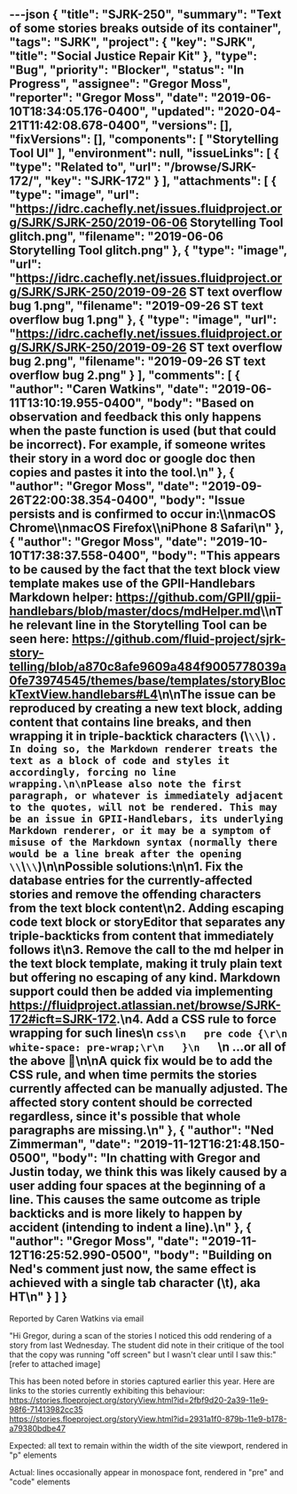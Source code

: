 ---json
{
  "title": "SJRK-250",
  "summary": "Text of some stories breaks outside of its container",
  "tags": "SJRK",
  "project": {
    "key": "SJRK",
    "title": "Social Justice Repair Kit"
  },
  "type": "Bug",
  "priority": "Blocker",
  "status": "In Progress",
  "assignee": "Gregor Moss",
  "reporter": "Gregor Moss",
  "date": "2019-06-10T18:34:05.176-0400",
  "updated": "2020-04-21T11:42:08.678-0400",
  "versions": [],
  "fixVersions": [],
  "components": [
    "Storytelling Tool UI"
  ],
  "environment": null,
  "issueLinks": [
    {
      "type": "Related to",
      "url": "/browse/SJRK-172/",
      "key": "SJRK-172"
    }
  ],
  "attachments": [
    {
      "type": "image",
      "url": "https://idrc.cachefly.net/issues.fluidproject.org/SJRK/SJRK-250/2019-06-06 Storytelling Tool glitch.png",
      "filename": "2019-06-06 Storytelling Tool glitch.png"
    },
    {
      "type": "image",
      "url": "https://idrc.cachefly.net/issues.fluidproject.org/SJRK/SJRK-250/2019-09-26 ST text overflow bug 1.png",
      "filename": "2019-09-26 ST text overflow bug 1.png"
    },
    {
      "type": "image",
      "url": "https://idrc.cachefly.net/issues.fluidproject.org/SJRK/SJRK-250/2019-09-26 ST text overflow bug 2.png",
      "filename": "2019-09-26 ST text overflow bug 2.png"
    }
  ],
  "comments": [
    {
      "author": "Caren Watkins",
      "date": "2019-06-11T13:10:19.955-0400",
      "body": "Based on observation and feedback this only happens when the paste function is used (but that could be incorrect). For example, if someone writes their story in a word doc or google doc then copies and pastes it into the tool.\n"
    },
    {
      "author": "Gregor Moss",
      "date": "2019-09-26T22:00:38.354-0400",
      "body": "Issue persists and is confirmed to occur in:\\\nmacOS Chrome\\\nmacOS Firefox\\\niPhone 8 Safari\n"
    },
    {
      "author": "Gregor Moss",
      "date": "2019-10-10T17:38:37.558-0400",
      "body": "This appears to be caused by the fact that the text block view template makes use of the GPII-Handlebars Markdown helper: <https://github.com/GPII/gpii-handlebars/blob/master/docs/mdHelper.md>\\\nThe relevant line in the Storytelling Tool can be seen here: <https://github.com/fluid-project/sjrk-story-telling/blob/a870c8afe9609a484f9005778039a0fe73974545/themes/base/templates/storyBlockTextView.handlebars#L4>\n\nThe issue can be reproduced by creating a new text block, adding content **that contains line breaks**, and then wrapping it in triple-backtick characters (\\`\\`\\`). In doing so, the Markdown renderer treats the text as a block of code and styles it accordingly, forcing no line wrapping.\n\nPlease also note the first paragraph, or whatever is immediately adjacent to the quotes, will not be rendered. This may be an issue in GPII-Handlebars, its underlying Markdown renderer, or it may be a symptom of misuse of the Markdown syntax (normally there would be a line break after the opening \\`\\`\\`)\n\nPossible solutions:\n\n1. Fix the database entries for the currently-affected stories and remove the offending characters from the text block content\n2. Adding escaping code text block or storyEditor that separates any triple-backticks from content that immediately follows it\n3. Remove the call to the md helper in the text block template, making it truly plain text but offering no escaping of any kind. Markdown support could then be added via implementing <https://fluidproject.atlassian.net/browse/SJRK-172#icft=SJRK-172>.\n4. Add a CSS rule to force wrapping for such lines\n   ```css\n   pre code {\r\n       white-space: pre-wrap;\r\n   }\n   ```\n   ...or all of the above 🙂\n\nA quick fix would be to add the CSS rule, and when time permits the stories currently affected can be manually adjusted. The affected story content should be corrected regardless, since it's possible that whole paragraphs are missing.\n"
    },
    {
      "author": "Ned Zimmerman",
      "date": "2019-11-12T16:21:48.150-0500",
      "body": "In chatting with Gregor and Justin today, we think this was likely caused by a user adding four spaces at the beginning of a line. This causes the same outcome as triple backticks and is more likely to happen by accident (intending to indent a line).\n"
    },
    {
      "author": "Gregor Moss",
      "date": "2019-11-12T16:25:52.990-0500",
      "body": "Building on Ned's comment just now, the same effect is achieved with a single tab character (\t), aka HT\n"
    }
  ]
}
---
Reported by Caren Watkins via email

"Hi Gregor, during a scan of the stories I noticed this odd rendering of a story from last Wednesday. The student did note in their critique of the tool that the copy was running "off screen" but I wasn't clear until I saw this:" \[refer to attached image]

This has been noted before in stories captured earlier this year. Here are links to the stories currently exhibiting this behaviour:\
<https://stories.floeproject.org/storyView.html?id=2fbf9d20-2a39-11e9-98f6-71413982cc35>\
<https://stories.floeproject.org/storyView.html?id=2931a1f0-879b-11e9-b178-a79380bdbe47>

Expected: all text to remain within the width of the site viewport, rendered in "p" elements

Actual: lines occasionally appear in monospace font, rendered in "pre" and "code" elements

        